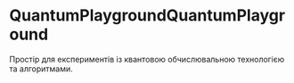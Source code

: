 # QuantumPlaygroundQuantumPlayground
Простір для експериментів із квантовою обчислювальною технологією та алгоритмами.
